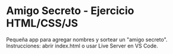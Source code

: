 # Amigo Secreto - Ejercicio HTML/CSS/JS

Pequeña app para agregar nombres y sortear un "amigo secreto".
Instrucciones: abrir index.html o usar Live Server en VS Code.
